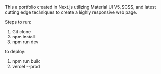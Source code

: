 This a portfolio created in Next.js utilizing Material UI V5, SCSS, and latest cutting edge techniques to create a highly responsive web page.

Steps to run:

1. Git clone
2. npm install
3. npm run dev

to deploy:

1. npm run build
2. vercel --prod

